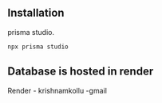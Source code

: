 ## Installation

prisma studio.

```bash
npx prisma studio
```

## Database  is hosted in render

Render - krishnamkollu -gmail